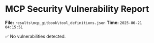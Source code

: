 # MCP Security Vulnerability Report
**File:** `results\mcp_gitbook\tool_definitions.json`
**Time:** `2025-06-21 04:15:51`

✅ No vulnerabilities detected.
